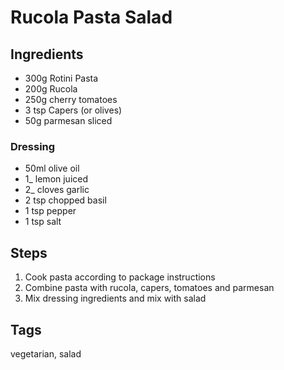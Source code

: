 # Rucola Pasta Salad

## Ingredients

- 300g Rotini Pasta
- 200g Rucola
- 250g cherry tomatoes
- 3 tsp Capers (or olives)
- 50g parmesan sliced

### Dressing

- 50ml olive oil
- 1_ lemon juiced
- 2_ cloves garlic
- 2 tsp chopped basil
- 1 tsp pepper
- 1 tsp salt

## Steps

1. Cook pasta according to package instructions
2. Combine pasta with rucola, capers, tomatoes and parmesan
3. Mix dressing ingredients and mix with salad

## Tags

vegetarian, salad
